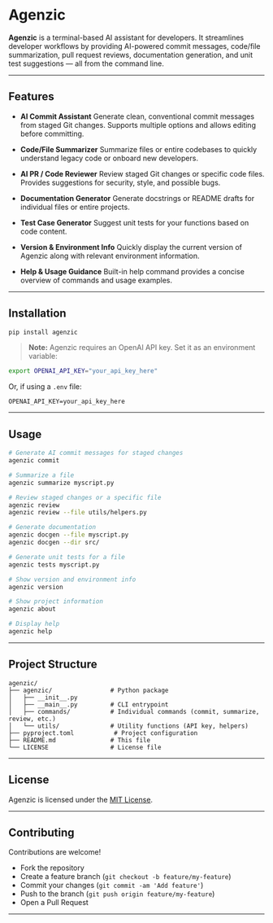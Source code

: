 # Agenzic

**Agenzic** is a terminal-based AI assistant for developers. It streamlines developer workflows by providing AI-powered commit messages, code/file summarization, pull request reviews, documentation generation, and unit test suggestions — all from the command line.

---

## Features

* **AI Commit Assistant**
  Generate clean, conventional commit messages from staged Git changes. Supports multiple options and allows editing before committing.

* **Code/File Summarizer**
  Summarize files or entire codebases to quickly understand legacy code or onboard new developers.

* **AI PR / Code Reviewer**
  Review staged Git changes or specific code files. Provides suggestions for security, style, and possible bugs.

* **Documentation Generator**
  Generate docstrings or README drafts for individual files or entire projects.

* **Test Case Generator**
  Suggest unit tests for your functions based on code content.

* **Version & Environment Info**
  Quickly display the current version of Agenzic along with relevant environment information.

* **Help & Usage Guidance**
  Built-in help command provides a concise overview of commands and usage examples.

---

## Installation

```bash
pip install agenzic
```

> **Note:** Agenzic requires an OpenAI API key. Set it as an environment variable:

```bash
export OPENAI_API_KEY="your_api_key_here"
```

Or, if using a `.env` file:

```
OPENAI_API_KEY=your_api_key_here
```

---

## Usage

```bash
# Generate AI commit messages for staged changes
agenzic commit

# Summarize a file
agenzic summarize myscript.py

# Review staged changes or a specific file
agenzic review
agenzic review --file utils/helpers.py

# Generate documentation
agenzic docgen --file myscript.py
agenzic docgen --dir src/

# Generate unit tests for a file
agenzic tests myscript.py

# Show version and environment info
agenzic version

# Show project information
agenzic about

# Display help
agenzic help
```

---

## Project Structure

```
agenzic/
├── agenzic/                # Python package
│   ├── __init__.py
│   ├── __main__.py         # CLI entrypoint
│   ├── commands/           # Individual commands (commit, summarize, review, etc.)
│   └── utils/              # Utility functions (API key, helpers)
├── pyproject.toml           # Project configuration
├── README.md               # This file
└── LICENSE                 # License file
```

---

## License

Agenzic is licensed under the [MIT License](LICENSE).

---

## Contributing

Contributions are welcome!

* Fork the repository
* Create a feature branch (`git checkout -b feature/my-feature`)
* Commit your changes (`git commit -am 'Add feature'`)
* Push to the branch (`git push origin feature/my-feature`)
* Open a Pull Request

---
